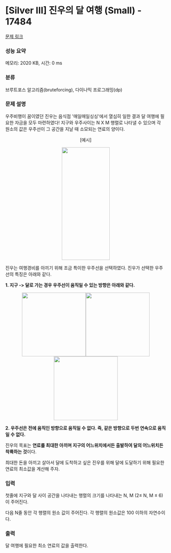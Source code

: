 # [Silver III] 진우의 달 여행 (Small) - 17484 

[문제 링크](https://www.acmicpc.net/problem/17484) 

### 성능 요약

메모리: 2020 KB, 시간: 0 ms

### 분류

브루트포스 알고리즘(bruteforcing), 다이나믹 프로그래밍(dp)

### 문제 설명

<p>우주비행이 꿈이였던 진우는 음식점 '매일매일싱싱'에서 열심히 일한 결과 달 여행에 필요한 자금을 모두 마련하였다! 지구와 우주사이는 N X M 행렬로 나타낼 수 있으며 각 원소의 값은 우주선이 그 공간을 지날 때 소모되는 연료의 양이다.</p>

<p style="text-align: center;">[예시]</p>

<p style="text-align: center;"><img alt="" src="https://upload.acmicpc.net/9e155c65-43ea-492b-af73-d3f9f9c9dc44/-/preview/" style="width: 150px; height: 353px;"></p>

<p>진우는 여행경비를 아끼기 위해 조금 특이한 우주선을 선택하였다. 진우가 선택한 우주선의 특징은 아래와 같다.</p>

<p><strong>1. 지구 -> 달로 가는 경우 우주선이 움직일 수 있는 방향은 아래와 같다.</strong></p>

<p style="text-align: center;"><img alt="" src="https://upload.acmicpc.net/8f6fc516-9870-4ef6-8474-b5d82f7b6f21/-/preview/" style="height: 200px; width: 200px;"><img alt="" src="https://upload.acmicpc.net/eb6f87f0-f4d0-43cc-8e9d-5d94bfc41936/-/preview/" style="height: 200px; width: 200px;"><img alt="" src="https://upload.acmicpc.net/e7b501aa-c92c-4a17-aed7-c7868b89af7a/-/preview/" style="height: 200px; width: 200px;"></p>

<p><strong>2. 우주선은 전에 움직인 방향으로 움직일 수 없다. 즉, 같은 방향으로 두번 연속으로 움직일 수 없다.</strong></p>

<p>진우의 목표는 <strong>연료를 최대한 아끼며 지구의 어느위치에서든 출발하여 달의 어느위치든 착륙하는 것</strong>이다.</p>

<p>최대한 돈을 아끼고 살아서 달에 도착하고 싶은 진우를 위해 달에 도달하기 위해 필요한 연료의 최소값을 계산해 주자.</p>

### 입력 

 <p>첫줄에 지구와 달 사이 공간을 나타내는 행렬의 크기를 나타내는 N, M (2≤ N, M ≤ 6)이 주어진다.</p>

<p>다음 N줄 동안 각 행렬의 원소 값이 주어진다. 각 행렬의 원소값은 100 이하의 자연수이다.</p>

### 출력 

 <p>달 여행에 필요한 최소 연료의 값을 출력한다.</p>

